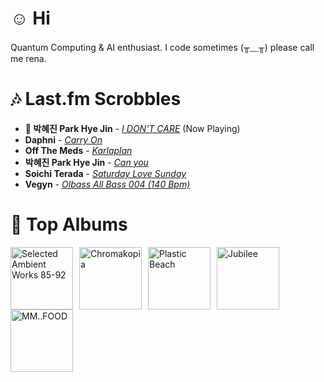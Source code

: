 # ☺︎ Hi



Quantum Computing & AI enthusiast. I code sometimes (╥﹏╥)
please call me rena. 

# 🎶 Last.fm Scrobbles

- **🎵 박혜진 Park Hye Jin** - *[I DON'T CARE](https://www.last.fm/music/%EB%B0%95%ED%98%9C%EC%A7%84+Park+Hye+Jin/_/I+DON%27T+CARE)* (Now Playing)
- **Daphni** - *[Carry On](https://www.last.fm/music/Daphni/_/Carry+On)*
- **Off The Meds** - *[Karlaplan](https://www.last.fm/music/Off+The+Meds/_/Karlaplan)*
- **박혜진 Park Hye Jin** - *[Can you](https://www.last.fm/music/%EB%B0%95%ED%98%9C%EC%A7%84+Park+Hye+Jin/_/Can+you)*
- **Soichi Terada** - *[Saturday Love Sunday](https://www.last.fm/music/Soichi+Terada/_/Saturday+Love+Sunday)*
- **Vegyn** - *[Olbass All Bass 004 (140 Bpm)](https://www.last.fm/music/Vegyn/_/Olbass+All+Bass+004+(140+Bpm))*

# 📀 Top Albums

<a href='https://www.last.fm/music/Aphex+Twin/Selected+Ambient+Works+85-92'><img src='https://lastfm.freetls.fastly.net/i/u/300x300/6f199a67803148cfb2cf2238b8fda0fb.jpg' alt='Selected Ambient Works 85-92' title='Aphex Twin - Selected Ambient Works 85-92' width='100' style='margin-right: 10px;'></a><a href='https://www.last.fm/music/Tyler,+the+Creator/Chromakopia'><img src='https://lastfm.freetls.fastly.net/i/u/300x300/8c0b389bb4cbf522bc5a2b58e15b6620.jpg' alt='Chromakopia' title='Tyler, the Creator - Chromakopia' width='100' style='margin-right: 10px;'></a><a href='https://www.last.fm/music/Gorillaz/Plastic+Beach'><img src='https://lastfm.freetls.fastly.net/i/u/300x300/ce6e2af584a5480b85b79371b219a92e.png' alt='Plastic Beach' title='Gorillaz - Plastic Beach' width='100' style='margin-right: 10px;'></a><a href='https://www.last.fm/music/Japanese+Breakfast/Jubilee'><img src='https://lastfm.freetls.fastly.net/i/u/300x300/5d93403fbc951b7d31fa80ff826b5180.jpg' alt='Jubilee' title='Japanese Breakfast - Jubilee' width='100' style='margin-right: 10px;'></a><a href='https://www.last.fm/music/MF+DOOM/MM..FOOD'><img src='https://lastfm.freetls.fastly.net/i/u/300x300/7d1a24c15c32327454fb83f6177c0b76.png' alt='MM..FOOD' title='MF DOOM - MM..FOOD' width='100' style='margin-right: 10px;'></a>